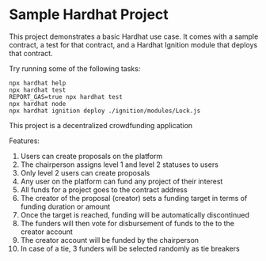 # Sample Hardhat Project

This project demonstrates a basic Hardhat use case. It comes with a sample contract, a test for that contract, and a Hardhat Ignition module that deploys that contract.

Try running some of the following tasks:

```shell
npx hardhat help
npx hardhat test
REPORT_GAS=true npx hardhat test
npx hardhat node
npx hardhat ignition deploy ./ignition/modules/Lock.js
```
This project is a decentralized crowdfunding application

Features:
1. Users can create proposals on the platform
2. The chairperson assigns level 1 and level 2 statuses to users
3. Only level 2 users can create proposals
4. Any user on the platform can fund any project of their interest
5. All funds for a project goes to the contract address
6. The creator of the proposal (creator) sets a funding target in terms of funding duration or amount
7. Once the target is reached, funding will be automatically discontinued
8. The funders will then vote for disbursement of funds to the to the creator account
9. The creator account will be funded by the chairperson 
10. In case of a tie, 3 funders will be selected randomly as tie breakers
